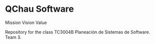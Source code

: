 # QChau Software

Mission
Vision
Value

Repository for the class TC3004B Planeación de Sistemas de Software. Team 3.
